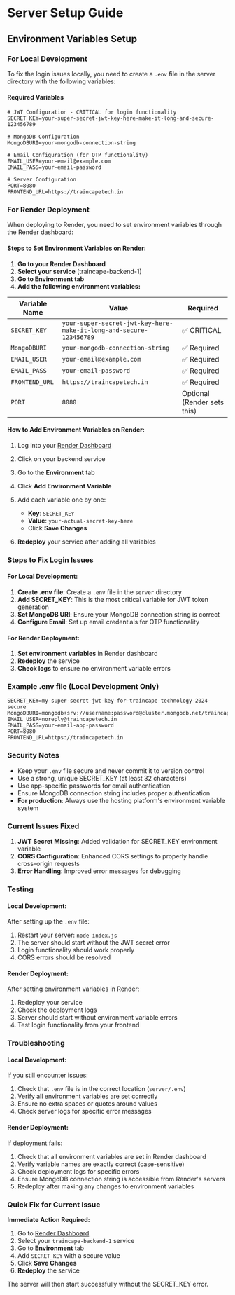 # Server Setup Guide

## Environment Variables Setup

### For Local Development

To fix the login issues locally, you need to create a `.env` file in the server directory with the following variables:

#### Required Variables

```env
# JWT Configuration - CRITICAL for login functionality
SECRET_KEY=your-super-secret-jwt-key-here-make-it-long-and-secure-123456789

# MongoDB Configuration
MongoDBURI=your-mongodb-connection-string

# Email Configuration (for OTP functionality)
EMAIL_USER=your-email@example.com
EMAIL_PASS=your-email-password

# Server Configuration
PORT=8080
FRONTEND_URL=https://traincapetech.in
```

### For Render Deployment

When deploying to Render, you need to set environment variables through the Render dashboard:

#### Steps to Set Environment Variables on Render:

1. **Go to your Render Dashboard**
2. **Select your service** (traincape-backend-1)
3. **Go to Environment tab**
4. **Add the following environment variables:**

| Variable Name | Value | Required |
|---------------|-------|----------|
| `SECRET_KEY` | `your-super-secret-jwt-key-here-make-it-long-and-secure-123456789` | ✅ CRITICAL |
| `MongoDBURI` | `your-mongodb-connection-string` | ✅ Required |
| `EMAIL_USER` | `your-email@example.com` | ✅ Required |
| `EMAIL_PASS` | `your-email-password` | ✅ Required |
| `FRONTEND_URL` | `https://traincapetech.in` | ✅ Required |
| `PORT` | `8080` | Optional (Render sets this) |

#### How to Add Environment Variables on Render:

1. Log into your [Render Dashboard](https://dashboard.render.com)
2. Click on your backend service
3. Go to the **Environment** tab
4. Click **Add Environment Variable**
5. Add each variable one by one:
   - **Key**: `SECRET_KEY`
   - **Value**: `your-actual-secret-key-here`
   - Click **Save Changes**

6. **Redeploy** your service after adding all variables

### Steps to Fix Login Issues

#### For Local Development:
1. **Create .env file**: Create a `.env` file in the `server` directory
2. **Add SECRET_KEY**: This is the most critical variable for JWT token generation
3. **Set MongoDB URI**: Ensure your MongoDB connection string is correct
4. **Configure Email**: Set up email credentials for OTP functionality

#### For Render Deployment:
1. **Set environment variables** in Render dashboard
2. **Redeploy** the service
3. **Check logs** to ensure no environment variable errors

### Example .env file (Local Development Only)

```env
SECRET_KEY=my-super-secret-jwt-key-for-traincape-technology-2024-secure
MongoDBURI=mongodb+srv://username:password@cluster.mongodb.net/traincape
EMAIL_USER=noreply@traincapetech.in
EMAIL_PASS=your-email-app-password
PORT=8080
FRONTEND_URL=https://traincapetech.in
```

### Security Notes

- Keep your `.env` file secure and never commit it to version control
- Use a strong, unique SECRET_KEY (at least 32 characters)
- Use app-specific passwords for email authentication
- Ensure MongoDB connection string includes proper authentication
- **For production**: Always use the hosting platform's environment variable system

### Current Issues Fixed

1. **JWT Secret Missing**: Added validation for SECRET_KEY environment variable
2. **CORS Configuration**: Enhanced CORS settings to properly handle cross-origin requests
3. **Error Handling**: Improved error messages for debugging

### Testing

#### Local Development:
After setting up the `.env` file:
1. Restart your server: `node index.js`
2. The server should start without the JWT secret error
3. Login functionality should work properly
4. CORS errors should be resolved

#### Render Deployment:
After setting environment variables in Render:
1. Redeploy your service
2. Check the deployment logs
3. Server should start without environment variable errors
4. Test login functionality from your frontend

### Troubleshooting

#### Local Development:
If you still encounter issues:
1. Check that `.env` file is in the correct location (`server/.env`)
2. Verify all environment variables are set correctly
3. Ensure no extra spaces or quotes around values
4. Check server logs for specific error messages

#### Render Deployment:
If deployment fails:
1. Check that all environment variables are set in Render dashboard
2. Verify variable names are exactly correct (case-sensitive)
3. Check deployment logs for specific errors
4. Ensure MongoDB connection string is accessible from Render's servers
5. Redeploy after making any changes to environment variables

### Quick Fix for Current Issue

**Immediate Action Required:**
1. Go to [Render Dashboard](https://dashboard.render.com)
2. Select your `traincape-backend-1` service
3. Go to **Environment** tab
4. Add `SECRET_KEY` with a secure value
5. Click **Save Changes**
6. **Redeploy** the service

The server will then start successfully without the SECRET_KEY error. 